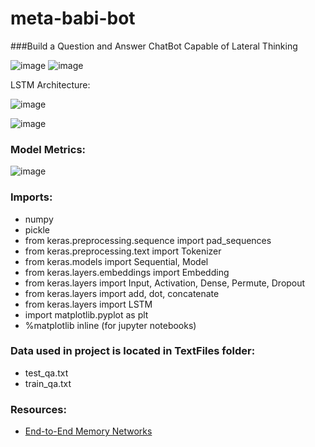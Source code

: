# meta-babi-bot
###Build a Question and Answer ChatBot Capable of Lateral Thinking

![image](https://user-images.githubusercontent.com/59450769/184835274-ba3b539c-ded1-4533-a6ce-1eb0e883aea9.png)
![image](https://user-images.githubusercontent.com/59450769/184835366-ad44ddd3-3acf-4fe1-8f5b-1628684632ae.png)

LSTM Architecture:

![image](https://user-images.githubusercontent.com/59450769/184835598-dbf2c662-dda5-452f-9253-715ebf38b434.png)


![image](https://user-images.githubusercontent.com/59450769/184809393-694bb2dd-72e4-4fb6-bb4c-a7227f23b89e.png)

### Model Metrics: 

![image](https://user-images.githubusercontent.com/59450769/184835866-a15ffba9-c84b-4ace-836e-dbcd97ce42db.png)

### Imports:
*   numpy
*   pickle
*   from keras.preprocessing.sequence import pad_sequences 
*   from keras.preprocessing.text import Tokenizer
*   from keras.models import Sequential, Model 
*   from keras.layers.embeddings import Embedding
*   from keras.layers import Input, Activation, Dense, Permute, Dropout 
*   from keras.layers import add, dot, concatenate 
*   from keras.layers import LSTM
*   import matplotlib.pyplot as plt
*   %matplotlib inline (for jupyter notebooks)

### Data used in project is located in TextFiles folder:
*   test_qa.txt
*   train_qa.txt

### Resources:

*   [End-to-End Memory Networks](https://arxiv.org/pdf/1503.08895.pdf)

